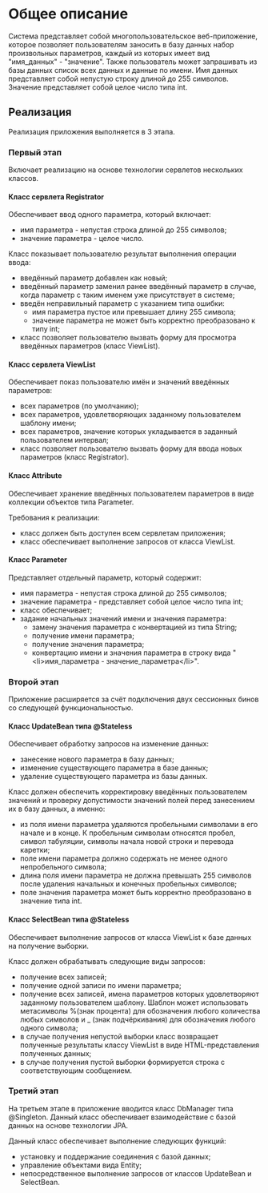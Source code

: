 # Общее описание

Система представляет собой многопользовательское веб-приложение, которое позволяет пользователям заносить в базу данных набор произвольных параметров, каждый из которых имеет вид "имя_данных" - "значение". Также пользователь может запрашивать из базы данных список всех данных и данные по имени. Имя данных представляет собой непустую строку длиной до 255 символов. Значение представляет собой целое число типа int.

## Реализация

Реализация приложения выполняется в 3 этапа.

### Первый этап 

Включает реализацию на основе технологии сервлетов нескольких классов.

#### Класс сервлета Registrator

Обеспечивает ввод одного параметра, который включает:
- имя параметра - непустая строка длиной до 255 символов;
- значение параметра - целое число.

Класс показывает пользователю результат выполнения операции ввода:
- введённый параметр добавлен как новый;
- введённый параметр заменил ранее введённый параметр в случае, когда параметр с таким именем уже присутствует в системе;
- введён неправильный параметр с указанием типа ошибки:
  - имя параметра пустое или превышает длину 255 символa;
  - значение параметра не может быть корректно преобразовано к типу int;
- класс позволяет пользователю вызвать форму для просмотра введённых параметров (класс ViewList).

#### Класс сервлета ViewList

Обеспечивает показ пользователю имён и значений введённых параметров:
- всех параметров (по умолчанию);
- всех параметров, удовлетворяющих заданному пользователем шаблону имени;
- всех параметров, значение которых укладывается в заданный пользователем интервал;
- класс позволяет пользователю вызвать форму для ввода новых параметров (класс Registrator).

#### Класс Attribute

Обеспечивает хранение введённых пользователем параметров в виде коллекции объектов типа Parameter.

Требования к реализации:
- класс должен быть доступен всем сервлетам приложения;
- класс обеспечивает выполнение запросов от класса ViewList. 

#### Класс Parameter

Представляет отдельный параметр, который содержит:
- имя параметра - непустая строка длиной до 255 символов;
- значение параметра - представляет собой целое число типа int;
- класс обеспечивает;
- задание начальных значений имени и значения параметра:
  - замену значения параметра с конвертацией из типа String;
  - получение имени параметра;
  - получение значения параметра;
  - конвертацию имени и значения параметра в строку вида "\<li\>имя_параметра \- значение_параметра\<\/li\>".

### Второй этап

Приложение расширяется за счёт подключения двух сессионных бинов со следующей функциональностью.

#### Класс UpdateBean типа @Stateless

Обеспечивает обработку запросов на изменение данных:
- занесение нового параметра в базу данных;
- изменение существующего параметра в базе данных;
- удаление существующего параметра из базы данных.

Класс должен обеспечить корректировку введённых пользователем значений и проверку допустимости значений полей перед занесением их в базу данных, а именно:
- из поля имени параметра удаляются пробельными символами в его начале и в конце. К пробельным символам относятся пробел, символ табуляции, символы начала новой строки и перевода каретки;
- поле имени параметра должно содержать не менее одного непробельного символа;
- длина поля имени параметра не должна превышать 255 символов после удаления начальных и конечных пробельных символов;
- поле значения параметра может быть корректно преобразовано в значение типа int.

#### Класс SelectBean типа @Stateless

Обеспечивает выполнение запросов от класса ViewList к базе данных на получение выборки.

Класс должен обрабатывать следующие виды запросов:
- получение всех записей;
- получение одной записи по имени параметра;
- получение всех записей, имена параметров которых удовлетворяют заданному пользователем шаблону. Шаблон может использовать метасимволы %(знак процента) для обозначения любого количества любых символов и _ (знак подчёркивания) для обозначения любого одного символа;
- в случае получения непустой выборки класс возвращает полученные результаты классу ViewList в виде HTML-представления полученных данных;
- в случае получения пустой выборки формируется строка с соответствующим сообщением.

### Третий этап

На  третьем этапе в приложение вводится класс DbManager типа @Singleton. Данный класс обеспечивает взаимодействие с базой данных на основе технологии JPA.

Данный класс обеспечивает выполнение следующих функций:
  - установку и поддержание соединения с базой данных;
  - управление объектами вида Entity;
  - непосредственное выполнение запросов от классов UpdateBean и SelectBean.
